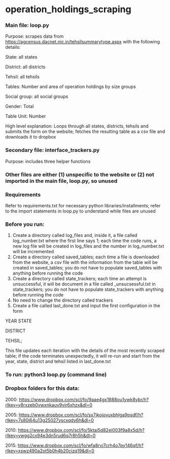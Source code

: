 # operation_holdings_scraping

### Main file: loop.py 

Purpose: scrapes data from https://agcensus.dacnet.nic.in/tehsilsummarytype.aspx with the following details: 

State: all states

District: all districts

Tehsil: all tehsils

Tables: Number and area of operation holdings by size groups

Social group: all social groups 

Gender:  Total

Table Unit: Number


High level explanation: Loops through all states, districts, tehsils and submits the form on the website; fetches the resulting table as a csv file and downloads it to dropbox 

### Secondary file: interface_trackers.py 

Purpose: includes three helper functions 

### Other files are either (1) unspecific to the website or (2) not imported in the main file, loop.py, so unused

### Requirements
Refer to requirements.txt for necessary python libraries/installments; refer to the import statements in loop.py to understand while files are unused 

### Before you run: 
1. Create a directory called log_files and, inside it, a file called log_number.txt where the first line says 1; each time the code runs, a new log file will be created in log_files and the number in log_number.txt will be incremented
2. Create a directory called saved_tables; each time a file is downloaded from the website, a csv file with the information from the table will be created in saved_tables; you do not have to populate saved_tables with anything before running the code
3. Create a directory called state_trackers; each time an attempt is unsuccessful, it will be document in a file called <STATE>_unsucsessful.txt in state_trackers; you do not have to populate state_trackers with anything before running the code
4. No need to change the directory called trackers
5. Create a file called last_done.txt and input the first configuration in the form
   
YEAR
STATE

DISTRICT

TEHSIL; 

This file updates each iteration with the details of the most recently scraped table; if the code terminates unexpectedly, it will re-run and start from the year, state, district and tehsil listed in last_done.txt 

### To run: python3 loop.py (command line)

### Dropbox folders for this data: 

2000: https://www.dropbox.com/scl/fo/9aae4gx1888ou1ywk8ybr/h?rlkey=y8rxzeb0vwxnkauv9vir6xhzx&dl=0

2005: https://www.dropbox.com/scl/fo/sx7jkoiovuxbhlga9psdf/h?rlkey=7s80i64u13g25027yscxqdy6h&dl=0

2010: https://www.dropbox.com/scl/fo/5ktaj5d82ei003f9a8x5d/h?rlkey=ywgg2cx94e3dn5rud6q7r8h5h&dl=0

2015: https://www.dropbox.com/scl/fo/wfa8rvj7crh4o7py146qf/h?rlkey=xswz490a2ot5b0h4b20cizq19&dl=0
